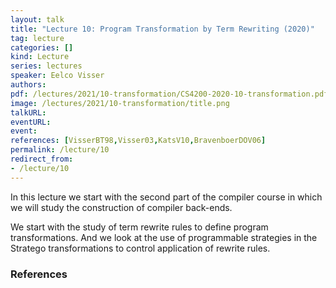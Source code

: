 ```yaml
---
layout: talk
title: "Lecture 10: Program Transformation by Term Rewriting (2020)"
tag: lecture
categories: []
kind: Lecture
series: lectures
speaker: Eelco Visser
authors:
pdf: /lectures/2021/10-transformation/CS4200-2020-10-transformation.pdf
image: /lectures/2021/10-transformation/title.png
talkURL:
eventURL:
event:
references: [VisserBT98,Visser03,KatsV10,BravenboerDOV06]
permalink: /lecture/10
redirect_from:
- /lecture/10
---
```


In this lecture we start with the second part of the compiler course in which we will study the construction of compiler back-ends.

We start with the study of term rewrite rules to define program transformations. And we look at the use of programmable strategies in the Stratego transformations to control application of rewrite rules.

### References
